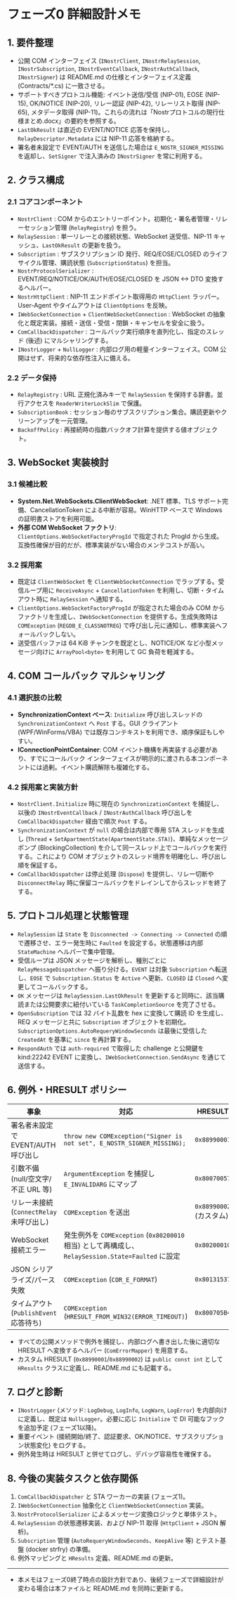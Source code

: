 # フェーズ0 詳細設計メモ

## 1. 要件整理
- 公開 COM インターフェイス (`INostrClient`, `INostrRelaySession`, `INostrSubscription`, `INostrEventCallback`, `INostrAuthCallback`, `INostrSigner`) は README.md の仕様とインターフェイス定義 (Contracts/*.cs) に一致させる。
- サポートすべきプロトコル機能: イベント送信/受信 (NIP-01), EOSE (NIP-15), OK/NOTICE (NIP-20), リレー認証 (NIP-42), リレーリスト取得 (NIP-65), メタデータ取得 (NIP-11)。これらの流れは「Nostrプロトコルの現行仕様まとめ.docx」の要約を参照する。
- `LastOkResult` は直近の EVENT/NOTICE 応答を保持し、`RelayDescriptor.Metadata` には NIP-11 応答を格納する。
- 署名者未設定で EVENT/AUTH を送信した場合は `E_NOSTR_SIGNER_MISSING` を返却し、`SetSigner` で注入済みの `INostrSigner` を常に利用する。

## 2. クラス構成
### 2.1 コアコンポーネント
- `NostrClient` : COM からのエントリーポイント。初期化・署名者管理・リレーセッション管理 (`RelayRegistry`) を担う。
- `RelaySession` : 単一リレーとの接続状態、WebSocket 送受信、NIP-11 キャッシュ、`LastOkResult` の更新を扱う。
- `Subscription` : サブスクリプション ID 発行、REQ/EOSE/CLOSED のライフサイクル管理、購読状態 (`SubscriptionStatus`) を担当。
- `NostrProtocolSerializer` : EVENT/REQ/NOTICE/OK/AUTH/EOSE/CLOSED を JSON <-> DTO 変換するヘルパー。
- `NostrHttpClient` : NIP-11 エンドポイント取得用の `HttpClient` ラッパー。User-Agent やタイムアウトは `ClientOptions` を反映。
- `IWebSocketConnection` + `ClientWebSocketConnection` : WebSocket の抽象化と既定実装。接続・送信・受信・閉鎖・キャンセルを安全に扱う。
- `ComCallbackDispatcher` : コールバック実行順序を直列化し、指定のスレッド (後述) にマルシャリングする。
- `INostrLogger` + `NullLogger` : 内部ログ用の軽量インターフェイス。COM 公開はせず、将来的な依存性注入に備える。

### 2.2 データ保持
- `RelayRegistry` : URL 正規化済みキーで `RelaySession` を保持する辞書。並行アクセスを `ReaderWriterLockSlim` で保護。
- `SubscriptionBook` : セッション毎のサブスクリプション集合。購読更新やクリーンアップを一元管理。
- `BackoffPolicy` : 再接続時の指数バックオフ計算を提供する値オブジェクト。

## 3. WebSocket 実装検討
### 3.1 候補比較
- **System.Net.WebSockets.ClientWebSocket**: .NET 標準、TLS サポート完備、CancellationToken による中断が容易。WinHTTP ベースで Windows の証明書ストアを利用可能。
- **外部 COM WebSocket ファクトリ**: `ClientOptions.WebSocketFactoryProgId` で指定された ProgId から生成。互換性確保が目的だが、標準実装がない場合のメンテコストが高い。

### 3.2 採用案
- 既定は `ClientWebSocket` を `ClientWebSocketConnection` でラップする。受信ループ用に `ReceiveAsync` + `CancellationToken` を利用し、切断・タイムアウト時に `RelaySession` へ通知する。
- `ClientOptions.WebSocketFactoryProgId` が指定された場合のみ COM からファクトリを生成し、`IWebSocketConnection` を提供する。生成失敗時は `COMException` (`REGDB_E_CLASSNOTREG`) で呼び出し元に通知し、標準実装へフォールバックしない。
- 送受信バッファは 64 KiB チャンクを既定とし、NOTICE/OK など小型メッセージ向けに `ArrayPool<byte>` を利用して GC 負荷を軽減する。

## 4. COM コールバック マルシャリング
### 4.1 選択肢の比較
- **SynchronizationContext ベース**: `Initialize` 呼び出しスレッドの `SynchronizationContext` へ `Post` する。GUI クライアント (WPF/WinForms/VBA) では既存コンテキストを利用でき、順序保証もしやすい。
- **IConnectionPointContainer**: COM イベント機構を再実装する必要があり、すでにコールバック インターフェイスが明示的に渡される本コンポーネントには過剰。イベント購読解除も複雑化する。

### 4.2 採用案と実装方針
- `NostrClient.Initialize` 時に現在の `SynchronizationContext` を捕捉し、以後の `INostrEventCallback` / `INostrAuthCallback` 呼び出しを `ComCallbackDispatcher` 経由で順次 `Post` する。
- `SynchronizationContext` が `null` の場合は内部で専用 STA スレッドを生成し (`Thread` + `SetApartmentState(ApartmentState.STA)`)、単純なメッセージポンプ (BlockingCollection<Action>) を介して同一スレッド上でコールバックを実行する。これにより COM オブジェクトのスレッド境界を明確化し、呼び出し順を保証する。
- `ComCallbackDispatcher` は停止処理 (`Dispose`) を提供し、リレー切断や `DisconnectRelay` 時に保留コールバックをドレインしてからスレッドを終了する。

## 5. プロトコル処理と状態管理
- `RelaySession` は `State` を `Disconnected -> Connecting -> Connected` の順で遷移させ、エラー発生時に `Faulted` を設定する。状態遷移は内部 `StateMachine` ヘルパーで集中管理。
- 受信ループは JSON メッセージを解析し、種別ごとに `RelayMessageDispatcher` へ振り分ける。`EVENT` は対象 `Subscription` へ転送し、`EOSE` で `Subscription.Status` を `Active` へ更新、`CLOSED` は `Closed` へ変更してコールバックする。
- `OK` メッセージは `RelaySession.LastOkResult` を更新すると同時に、該当購読または公開要求に紐付いている `TaskCompletionSource` を完了させる。
- `OpenSubscription` では 32 バイト乱数を hex に変換して購読 ID を生成し、REQ メッセージと共に `Subscription` オブジェクトを初期化。`SubscriptionOptions.AutoRequeryWindowSeconds` は最後に受信した `CreatedAt` を基準に `since` を再計算する。
- `RespondAuth` では `auth-required` で取得した challenge と公開鍵を kind:22242 EVENT に変換し、`IWebSocketConnection.SendAsync` を通じて送信する。

## 6. 例外・HRESULT ポリシー
| 事象 | 対応 | HRESULT |
| --- | --- | --- |
| 署名者未設定で EVENT/AUTH 呼び出し | `throw new COMException("Signer is not set", E_NOSTR_SIGNER_MISSING);` | `0x88990001` |
| 引数不備 (null/空文字/不正 URL 等) | `ArgumentException` を捕捉し `E_INVALIDARG` にマップ | `0x80070057` |
| リレー未接続 (`ConnectRelay` 未呼び出し) | `COMException` を送出 | `0x88990002` (カスタム) |
| WebSocket 接続エラー | 発生例外を `COMException` (`0x80200010` 相当) として再構成し、`RelaySession.State=Faulted` に設定 | `0x80200010` |
| JSON シリアライズ/パース失敗 | `COMException` (`COR_E_FORMAT`) | `0x80131537` |
| タイムアウト (`PublishEvent` 応答待ち) | `COMException` (`HRESULT_FROM_WIN32(ERROR_TIMEOUT)`) | `0x800705B4` |

- すべての公開メソッドで例外を捕捉し、内部ログへ書き出した後に適切な HRESULT へ変換するヘルパー (`ComErrorMapper`) を用意する。
- カスタム HRESULT (`0x88990001`/`0x88990002`) は `public const int` として `HResults` クラスに定義し、README.md にも記載する。

## 7. ログと診断
- `INostrLogger` (メソッド: `LogDebug`, `LogInfo`, `LogWarn`, `LogError`) を内部向けに定義し、既定は `NullLogger`。必要に応じ `Initialize` で DI 可能なフックを追加予定 (フェーズ1以降)。
- 重要イベント (接続開始/終了、認証要求、OK/NOTICE、サブスクリプション状態変化) をログする。
- 例外発生時は HRESULT と併せてログし、デバッグ容易性を確保する。

## 8. 今後の実装タスクと依存関係
1. `ComCallbackDispatcher` と STA ワーカーの実装 (フェーズ1)。
2. `IWebSocketConnection` 抽象化と `ClientWebSocketConnection` 実装。
3. `NostrProtocolSerializer` によるメッセージ変換ロジックと単体テスト。
4. `RelaySession` の状態遷移実装、および NIP-11 取得 (`HttpClient` + JSON 解析)。
5. `Subscription` 管理 (`AutoRequeryWindowSeconds`、`KeepAlive` 等) とテスト基盤 (docker strfry) の準備。
6. 例外マッピングと `HResults` 定義、README.md の更新。

---
- 本メモはフェーズ0終了時点の設計方針であり、後続フェーズで詳細設計が変わる場合は本ファイルと README.md を同時に更新する。
